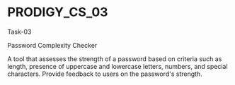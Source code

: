 # PRODIGY_CS_03

Task-03

Password Complexity Checker

A tool that assesses the strength of a password based on criteria 
such as length, 
        presence of uppercase and lowercase letters, 
        numbers, and
        special characters. 
Provide feedback to users on the password's strength.